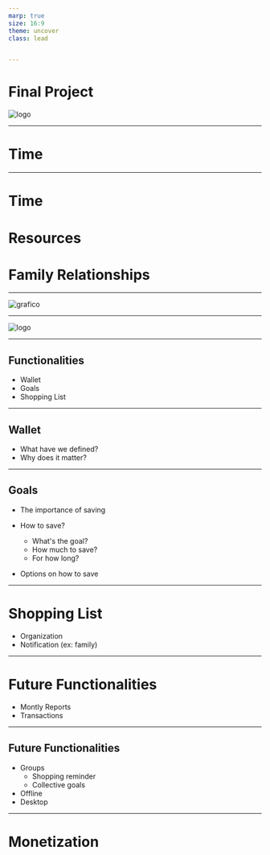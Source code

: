 ```yaml
---
marp: true
size: 16:9
theme: uncover
class: lead 


---
```

# Final Project  
![logo](https://i.ibb.co/xFKPFKL/big-logo-ss.png)

---


# Time

---

# Time
# Resources
# Family Relationships

---

![grafico](https://ec.europa.eu/eurostat/documents/4187653/9347723/Time+spent+shopping/3e0e0f16-9776-48e9-bd60-6d00b3bfa5ad?t=1542809688111)

---
![logo](https://i.ibb.co/xFKPFKL/big-logo-ss.png)

---
## Functionalities

- Wallet
- Goals
- Shopping List

---
## Wallet

- What have we defined? 
- Why does it matter? 

---

## Goals

- The importance of saving

- How to save?
    - What's the goal?
    - How much to save?
    - For how long?

- Options on how to save
---
# Shopping List
- Organization
- Notification (ex: family)
---
# Future Functionalities
- Montly Reports
- Transactions

---
## Future Functionalities

- Groups
    - Shopping reminder
    - Collective goals
- Offline
- Desktop

---
# Monetization